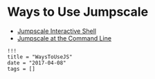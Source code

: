 # Ways to Use Jumpscale

- [Jumpscale Interactive Shell](JShell.md)
- [Jumpscale at the Command Line](JSAtCommandLine.md)

```
!!!
title = "WaysToUseJS"
date = "2017-04-08"
tags = []
```
